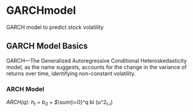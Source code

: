# GARCHmodel
GARCH model to predict stock volatility
## GARCH Model Basics 
GARCH—The Generalized Autoregressive Conditional Heteroskedasticity model, as the name suggests, accounts for the change in the variance of returns over time, identifying non-constant volatility. 
### ARCH Model 
_ARCH(q): h<sub>t</sub> = b<sub>0</sub> + $\sum_{i=0}^q bi (u^2<sub>t-i</sub>)
